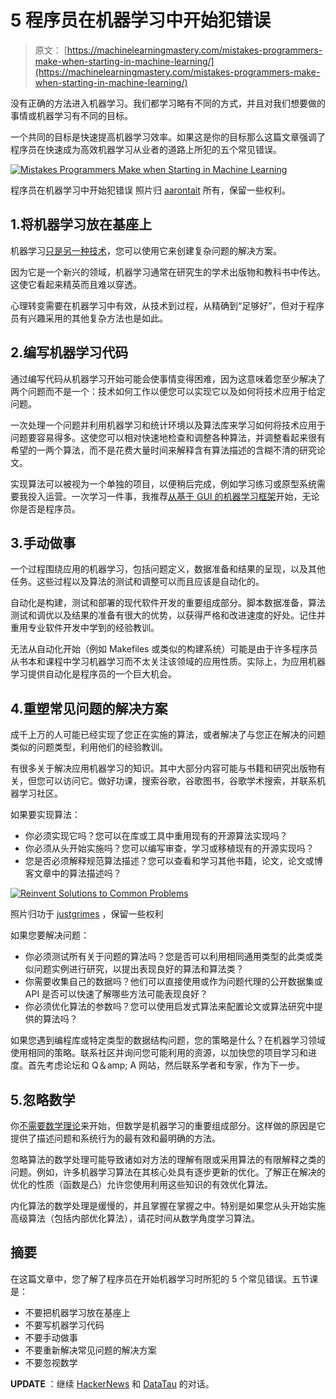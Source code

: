 # 5 程序员在机器学习中开始犯错误

> 原文： [https://machinelearningmastery.com/mistakes-programmers-make-when-starting-in-machine-learning/](https://machinelearningmastery.com/mistakes-programmers-make-when-starting-in-machine-learning/)

没有正确的方法进入机器学习。我们都学习略有不同的方式，并且对我们想要做的事情或机器学习有不同的目标。

一个共同的目标是快速提高机器学习效率。如果这是你的目标那么这篇文章强调了程序员在快速成为高效机器学习从业者的道路上所犯的五个常见错误。

[![Mistakes Programmers Make when Starting in Machine Learning](img/378094d7ee7ea8fb10a8ba5a9930ca7e.jpg)](https://3qeqpr26caki16dnhd19sv6by6v-wpengine.netdna-ssl.com/wp-content/uploads/2014/01/Mistakes-Programmers-Make-when-Starting-in-Machine-Learning.jpg)

程序员在机器学习中开始犯错误
照片归 [aarontait](http://www.flickr.com/photos/aarontait/3661306617/sizes/l/) 所有，保留一些权利。

## 1.将机器学习放在基座上

机器学习[只是另一种技术](http://machinelearningmastery.com/applied-machine-learning-is-a-meritocracy/ "Applied Machine Learning is a Meritocracy")，您可以使用它来创建复杂问题的解决方案。

因为它是一个新兴的领域，机器学习通常在研究生的学术出版物和教科书中传达。这使它看起来精英而且难以穿透。

心理转变需要在机器学习中有效，从技术到过程，从精确到“足够好”，但对于程序员有兴趣采用的其他复杂方法也是如此。

## 2.编写机器学习代码

通过编写代码从机器学习开始可能会使事情变得困难，因为这意味着您至少解决了两个问题而不是一个：技术如何工作以便您可以实现它以及如何将技术应用于给定问题。

一次处理一个问题并利用机器学习和统计环境以及算法库来学习如何将技术应用于问题要容易得多。这使您可以相对快速地检查和调整各种算法，并调整看起来很有希望的一两个算法，而不是花费大量时间来解释含有算法描述的含糊不清的研究论文。

实现算法可以被视为一个单独的项目，以便稍后完成，例如学习练习或原型系统需要我投入运营。一次学习一件事，我推荐[从基于 GUI 的机器学习框架](http://machinelearningmastery.com/what-if-im-not-a-good-programmer/ "What if I’m Not a Good Programmer")开始，无论你是否是程序员。

## 3.手动做事

一个过程围绕应用的机器学习，包括问题定义，数据准备和结果的呈现，以及其他任务。这些过程以及算法的测试和调整可以而且应该是自动化的。

自动化是构建，测试和部署的现代软件开发的重要组成部分。脚本数据准备，算法测试和调优以及结果的准备有很大的优势，以获得严格和改进速度的好处。记住并重用专业软件开发中学到的经验教训。

无法从自动化开始（例如 Makefiles 或类似的构建系统）可能是由于许多程序员从书本和课程中学习机器学习而不太关注该领域的应用性质。实际上，为应用机器学习提供自动化是程序员的一个巨大机会。

## 4.重塑常见问题的解决方案

成千上万的人可能已经实现了您正在实施的算法，或者解决了与您正在解决的问题类似的问题类型，利用他们的经验教训。

有很多关于解决应用机器学习的知识。其中大部分内容可能与书籍和研究出版物有关，但您可以访问它。做好功课，搜索谷歌，谷歌图书，谷歌学术搜索，并联系机器学习社区。

如果要实现算法：

*   你必须实现它吗？您可以在库或工具中重用现有的开源算法实现吗？
*   你必须从头开始实施吗？您可以编写审查，学习或移植现有的开源实现吗？
*   您是否必须解释规范算法描述？您可以查看和学习其他书籍，论文，论文或博客文章中的算法描述吗？

[![Reinvent Solutions to Common Problems](img/5b8e562971591f84858b54cef1484eca.jpg)](https://3qeqpr26caki16dnhd19sv6by6v-wpengine.netdna-ssl.com/wp-content/uploads/2014/01/Reinvent-Solutions-to-Common-Problems.jpg)

照片归功于 [justgrimes](http://www.flickr.com/photos/notbrucelee/6884703709/sizes/l/) ，保留一些权利

如果您要解决问题：

*   你必须测试所有关于问题的算法吗？您是否可以利用相同通用类型的此类或类似问题实例进行研究，以提出表现良好的算法和算法类？
*   你需要收集自己的数据吗？他们可以直接使用或作为问题代理的公开数据集或 API 是否可以快速了解哪些方法可能表现良好？
*   你必须优化算法的参数吗？您可以使用启发式算法来配置论文或算法研究中提供的算法吗？

如果您遇到编程库或特定类型的数据结构问题，您的策略是什么？在机器学习领域使用相同的策略。联系社区并询问您可能利用的资源，以加快您的项目学习和进度。首先考虑论坛和 Q＆amp; A 网站，然后联系学者和专家，作为下一步。

## 5.忽略数学

你[不需要数学理论](http://machinelearningmastery.com/what-if-im-not-good-at-mathematics/ "What if I’m Not Good at Mathematics")来开始，但数学是机器学习的重要组成部分。这样做的原因是它提供了描述问题和系统行为的最有效和最明确的方法。

忽略算法的数学处理可能导致诸如对方法的理解有限或采用算法的有限解释之类的问题。例如，许多机器学习算法在其核心处具有逐步更新的优化。了解正在解决的优化的性质（函数是凸）允许您使用利用这些知识的有效优化算法。

内化算法的数学处理是缓慢的，并且掌握在掌握之中。特别是如果您从头开始实施高级算法（包括内部优化算法），请花时间从数学角度学习算法。

## 摘要

在这篇文章中，您了解了程序员在开始机器学习时所犯的 5 个常见错误。五节课是：

*   不要把机器学习放在基座上
*   不要写机器学习代码
*   不要手动做事
*   不要重新解决常见问题的解决方案
*   不要忽视数学

**UPDATE** ：继续 [HackerNews](https://news.ycombinator.com/item?id=7140090) 和 [DataTau](http://www.datatau.com/item?id=1410) 的对话。